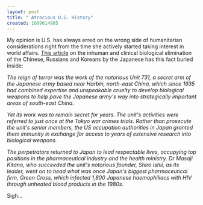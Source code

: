 ```yaml
--- 
layout: post
title: " Atrocious U.S. History"
created: 1099014905
---
```

<p>My opinion is U.S. has always erred on the wrong side of humanitarian considerations right from the time she actively started taking interest in world affairs. <a href="http://www.guardian.co.uk/elsewhere/journalist/story/0,7792,1338296,00.html?gusrc=rss">This article</a> on the inhuman and clinical biological elimination of the Chinese, Russians and Koreans by the Japanese has this fact buried inside:</p>

<i>The reign of terror was the work of the notorious Unit 731, a secret arm of the Japanese army based near Harbin, north-east China, which since 1935 had combined expertise and unspeakable cruelty to develop biological weapons to help pave the Japanese army's way into strategically important areas of south-east China.

Yet its work was to remain secret for years. The unit's activities were referred to just once at the Tokyo war crimes trials. Rather than prosecute the unit's senior members, the US occupation authorities in Japan granted them immunity in exchange for access to years of extensive research into biological weapons.

The perpetrators returned to Japan to lead respectable lives, occupying top positions in the pharmaceutical industry and the health ministry. Dr Masaji Kitano, who succeeded the unit's notorious founder, Shiro Ishii, as its leader, went on to head what was once Japan's biggest pharmaceutical firm, Green Cross, which infected 1,800 Japanese haemophiliacs with HIV through unheated blood products in the 1980s.</i>

Sigh...
